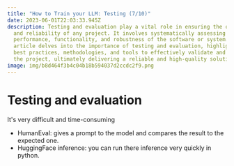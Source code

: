 ```yaml
---
title: "How to Train your LLM: Testing (7/10)"
date: 2023-06-01T22:03:33.945Z
description: Testing and evaluation play a vital role in ensuring the quality
  and reliability of any project. It involves systematically assessing the
  performance, functionality, and robustness of the software or system. This
  article delves into the importance of testing and evaluation, highlighting
  best practices, methodologies, and tools to effectively validate and verify
  the project, ultimately delivering a reliable and high-quality solution.
image: img/b8d464f3b4c04b18b594037d2ccdc2f9.png
---
```

# T﻿esting and evaluation

I﻿t's very difficult and time-consuming

* H﻿umanEval: gives a prompt to the model and compares the result to the expected one.
* H﻿uggingFace inference: you can run there inference very quickly in python.